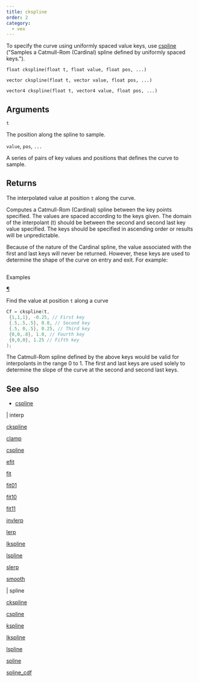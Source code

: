 ```yaml
---
title: ckspline
order: 2
category:
  - vex
---
```


To specify the curve using uniformly spaced value keys, use [cspline](cspline.html) ("Samples a Catmull-Rom (Cardinal) spline defined by uniformly spaced keys.").

`float ckspline(float t, float value, float pos, ...)`

`vector ckspline(float t, vector value, float pos, ...)`

`vector4 ckspline(float t, vector4 value, float pos, ...)`

## Arguments

`t`

The position along the spline to sample.

`value`, `pos`, `...`

A series of pairs of key values and positions that defines the curve to sample.

## Returns

The interpolated value at position `t` along the curve.

Computes a Catmull-Rom (Cardinal) spline between the key points
specified. The values are spaced according to the keys given. The domain
of the interpolant (t) should be between the second and second last key
value specified. The keys should be specified in ascending order or
results will be unpredictable.

Because of the nature of the Cardinal spline, the value associated with
the first and last keys will never be returned. However, these keys are
used to determine the shape of the curve on entry and exit. For
example:

##

Examples

[¶](#examples)

Find the value at position `t` along a curve

```c
Cf = ckspline(t,
 {1,1,1}, -0.25, // First key
 {.5,.5,.5}, 0.0, // Second key
 {.5, 0,.5}, 0.25, // Third key
 {0,0,.8}, 1.0, // Fourth key
 {0,0,0}, 1.25 // Fifth key
);

```

The Catmull-Rom spline defined by the above keys would be valid for
interpolants in the range 0 to 1. The first and last keys are used
solely to determine the slope of the curve at the second and second last
keys.

## See also

- [cspline](cspline.html)

|
interp

[ckspline](ckspline.html)

[clamp](clamp.html)

[cspline](cspline.html)

[efit](efit.html)

[fit](fit.html)

[fit01](fit01.html)

[fit10](fit10.html)

[fit11](fit11.html)

[invlerp](invlerp.html)

[lerp](lerp.html)

[lkspline](lkspline.html)

[lspline](lspline.html)

[slerp](slerp.html)

[smooth](smooth.html)

|
spline

[ckspline](ckspline.html)

[cspline](cspline.html)

[kspline](kspline.html)

[lkspline](lkspline.html)

[lspline](lspline.html)

[spline](spline.html)

[spline_cdf](spline_cdf.html)
